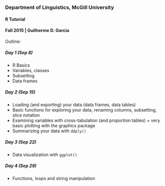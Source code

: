 ### Department of Linguistics, McGill University
#### R Tutorial
#### Fall 2015 | Guilherme D. Garcia

Outline:

##### Day 1 (Sep 8)

- R Basics
- Variables, classes
- Subsetting
- Data frames

##### Day 2 (Sep 15)

- Loading (and exporting) your data (data frames, data tables)
- Basic functions for exploring your data, renaming columns, subsetting, slice notation
- Examining variables with cross-tabulation (and proportion tables) + very basic plotting with the graphics package
- Summarizing your data with ```ddply()```

##### Day 3 (Sep 22)

- Data visualization with ```ggplot()```

##### Day 4 (Sep 29)

- Functions, loops and string manipulation
